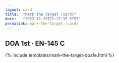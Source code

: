 ```yaml
---
layout: card
title:  "Mark the Target (card)"
date:   "2022-12-29T21:27:37.575Z"
permalink: mark-the-target_(card)
---
```


## DOA 1st &middot; EN-145 C

{% include templates/mark-the-target-doa1e.html %}
